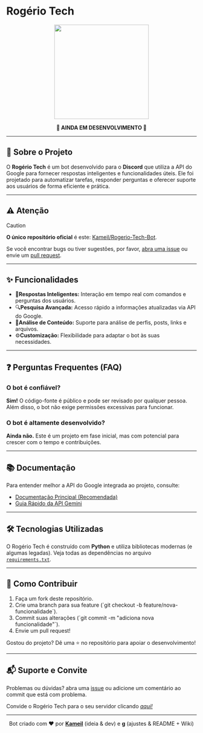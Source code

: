 <h1>Rogério Tech</h1>

<p align="center">
    <img src="https://i.imgur.com/TKphVxW.png" width="250" height="250">
</p>

<div align="center">
    <strong>🚧 AINDA EM DESENVOLVIMENTO 🚧</strong>
</div>

<hr>

<h2>📝 Sobre o Projeto</h2>

O <strong>Rogério Tech</strong> é um bot desenvolvido para o <strong>Discord</strong> que utiliza a API do Google para fornecer respostas inteligentes e funcionalidades úteis. Ele foi projetado para automatizar tarefas, responder perguntas e oferecer suporte aos usuários de forma eficiente e prática.

<hr>

<h2>⚠️ Atenção</h2>

> [!CAUTION]  
> <strong>O único repositório oficial</strong> é este: <a href="https://github.com/Kameil/Rogerio-Tech-Bot" rel="same repository">Kameil/Rogerio-Tech-Bot</a>.

Se você encontrar bugs ou tiver sugestões, por favor, <a href="https://github.com/Kameil/Rogerio-Tech-Bot/issues" rel="github issues">abra uma issue</a> ou envie um <a href="https://github.com/Kameil/Rogerio-Tech-Bot/pulls" rel="github pull requests">pull request</a>.

<hr>

<h2>✨ Funcionalidades</h2>
<ul type="disk"> 
<li>🤖<strong>Respostas Inteligentes:</strong> Interação em tempo real com comandos e perguntas dos usuários.</li>
<li>🔍<strong>Pesquisa Avançada:</strong> Acesso rápido a informações atualizadas via API do Google.</li>
<li>📄<strong>Análise de Conteúdo:</strong> Suporte para análise de perfis, posts, links e arquivos.</li>
<li>⚙️<strong>Customização:</strong> Flexibilidade para adaptar o bot às suas necessidades.</li>
</ul>

<hr>

<h2>❓ Perguntas Frequentes (FAQ)</h2>

<h3>O bot é confiável?</h3>
<strong>Sim!</strong> O código-fonte é público e pode ser revisado por qualquer pessoa. Além disso, o bot não exige permissões excessivas para funcionar.

<h3>O bot é altamente desenvolvido?</h3>
<strong>Ainda não.</strong> Este é um projeto em fase inicial, mas com potencial para crescer com o tempo e contribuições.

<hr>

<h2>📚 Documentação</h2>

Para entender melhor a API do Google integrada ao projeto, consulte:  
- <a href="https://googleapis.github.io/python-genai/" target="_blank" rel="nofollow">Documentação Principal (Recomendada)</a>
- <a href="https://ai.google.dev/gemini-api/docs/quickstart?hl=pt-br&lang=python" target="_blank" rel="nofollow">Guia Rápido da API Gemini</a>

<hr>

<h2>🛠️ Tecnologias Utilizadas</h2>

O Rogério Tech é construído com <strong>Python</strong> e utiliza bibliotecas modernas (e algumas legadas). Veja todas as dependências no arquivo <a href="requirements.txt" target="_blank" rel="nofollow">`requirements.txt`</a>.

<hr>

<h2>🚀 Como Contribuir</h2>
<ol type="1">
<li>Faça um fork deste repositório.</li>  
<li>Crie uma branch para sua feature (`git checkout -b feature/nova-funcionalidade`).</li>  
<li>Commit suas alterações (`git commit -m "adiciona nova funcionalidade"`).</li> 
<li>Envie um pull request!</li>
</ol>

Gostou do projeto? Dê uma ⭐ no repositório para apoiar o desenvolvimento!

<hr>

<h2>📬 Suporte e Convite</h2>

Problemas ou dúvidas? abra uma <a href="https://github.com/Kameil/Rogerio-Tech-Bot/issues" target="_self" rel="github issues">issue</a> ou adicione um comentário ao commit que está com problema.

Convide o Rogério Tech para o seu servidor clicando <em><a href="https://discord.com/oauth2/authorize?client_id=1041361324506087555&permissions=274877982736&integration_type=0&scope=bot" target="_blank" rel="discord bot invite">aqui!</a></em>

<hr>

<div align="center">
  Bot criado com ❤️ por 
  <a href="https://github.com/Kameil" target="_blank" rel="github"><strong>Kameil</strong></a> (ideia & dev) e
  <a href="https://github.com/cafewhaze" target="_blank" rel="github"><strong>g</strong></a> (ajustes & README + Wiki)
</div>
